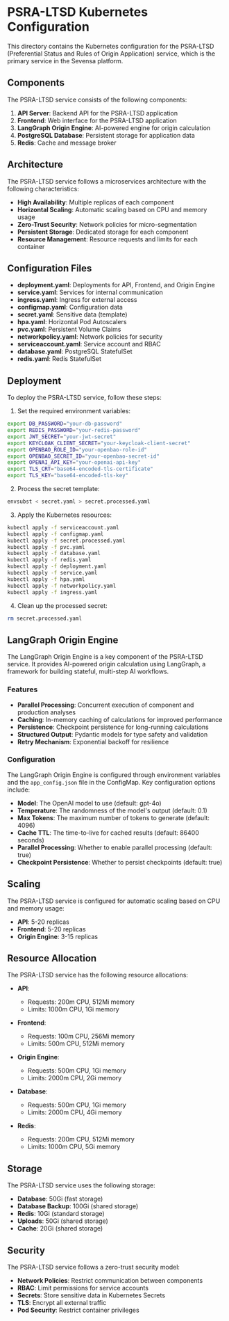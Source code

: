 # PSRA-LTSD Kubernetes Configuration

This directory contains the Kubernetes configuration for the PSRA-LTSD (Preferential Status and Rules of Origin Application) service, which is the primary service in the Sevensa platform.

## Components

The PSRA-LTSD service consists of the following components:

1. **API Server**: Backend API for the PSRA-LTSD application
2. **Frontend**: Web interface for the PSRA-LTSD application
3. **LangGraph Origin Engine**: AI-powered engine for origin calculation
4. **PostgreSQL Database**: Persistent storage for application data
5. **Redis**: Cache and message broker

## Architecture

The PSRA-LTSD service follows a microservices architecture with the following characteristics:

- **High Availability**: Multiple replicas of each component
- **Horizontal Scaling**: Automatic scaling based on CPU and memory usage
- **Zero-Trust Security**: Network policies for micro-segmentation
- **Persistent Storage**: Dedicated storage for each component
- **Resource Management**: Resource requests and limits for each container

## Configuration Files

- **deployment.yaml**: Deployments for API, Frontend, and Origin Engine
- **service.yaml**: Services for internal communication
- **ingress.yaml**: Ingress for external access
- **configmap.yaml**: Configuration data
- **secret.yaml**: Sensitive data (template)
- **hpa.yaml**: Horizontal Pod Autoscalers
- **pvc.yaml**: Persistent Volume Claims
- **networkpolicy.yaml**: Network policies for security
- **serviceaccount.yaml**: Service account and RBAC
- **database.yaml**: PostgreSQL StatefulSet
- **redis.yaml**: Redis StatefulSet

## Deployment

To deploy the PSRA-LTSD service, follow these steps:

1. Set the required environment variables:

```bash
export DB_PASSWORD="your-db-password"
export REDIS_PASSWORD="your-redis-password"
export JWT_SECRET="your-jwt-secret"
export KEYCLOAK_CLIENT_SECRET="your-keycloak-client-secret"
export OPENBAO_ROLE_ID="your-openbao-role-id"
export OPENBAO_SECRET_ID="your-openbao-secret-id"
export OPENAI_API_KEY="your-openai-api-key"
export TLS_CRT="base64-encoded-tls-certificate"
export TLS_KEY="base64-encoded-tls-key"
```

2. Process the secret template:

```bash
envsubst < secret.yaml > secret.processed.yaml
```

3. Apply the Kubernetes resources:

```bash
kubectl apply -f serviceaccount.yaml
kubectl apply -f configmap.yaml
kubectl apply -f secret.processed.yaml
kubectl apply -f pvc.yaml
kubectl apply -f database.yaml
kubectl apply -f redis.yaml
kubectl apply -f deployment.yaml
kubectl apply -f service.yaml
kubectl apply -f hpa.yaml
kubectl apply -f networkpolicy.yaml
kubectl apply -f ingress.yaml
```

4. Clean up the processed secret:

```bash
rm secret.processed.yaml
```

## LangGraph Origin Engine

The LangGraph Origin Engine is a key component of the PSRA-LTSD service. It provides AI-powered origin calculation using LangGraph, a framework for building stateful, multi-step AI workflows.

### Features

- **Parallel Processing**: Concurrent execution of component and production analyses
- **Caching**: In-memory caching of calculations for improved performance
- **Persistence**: Checkpoint persistence for long-running calculations
- **Structured Output**: Pydantic models for type safety and validation
- **Retry Mechanism**: Exponential backoff for resilience

### Configuration

The LangGraph Origin Engine is configured through environment variables and the `app_config.json` file in the ConfigMap. Key configuration options include:

- **Model**: The OpenAI model to use (default: gpt-4o)
- **Temperature**: The randomness of the model's output (default: 0.1)
- **Max Tokens**: The maximum number of tokens to generate (default: 4096)
- **Cache TTL**: The time-to-live for cached results (default: 86400 seconds)
- **Parallel Processing**: Whether to enable parallel processing (default: true)
- **Checkpoint Persistence**: Whether to persist checkpoints (default: true)

## Scaling

The PSRA-LTSD service is configured for automatic scaling based on CPU and memory usage:

- **API**: 5-20 replicas
- **Frontend**: 5-20 replicas
- **Origin Engine**: 3-15 replicas

## Resource Allocation

The PSRA-LTSD service has the following resource allocations:

- **API**:
  - Requests: 200m CPU, 512Mi memory
  - Limits: 1000m CPU, 1Gi memory

- **Frontend**:
  - Requests: 100m CPU, 256Mi memory
  - Limits: 500m CPU, 512Mi memory

- **Origin Engine**:
  - Requests: 500m CPU, 1Gi memory
  - Limits: 2000m CPU, 2Gi memory

- **Database**:
  - Requests: 500m CPU, 1Gi memory
  - Limits: 2000m CPU, 4Gi memory

- **Redis**:
  - Requests: 200m CPU, 512Mi memory
  - Limits: 1000m CPU, 5Gi memory

## Storage

The PSRA-LTSD service uses the following storage:

- **Database**: 50Gi (fast storage)
- **Database Backup**: 100Gi (shared storage)
- **Redis**: 10Gi (standard storage)
- **Uploads**: 50Gi (shared storage)
- **Cache**: 20Gi (shared storage)

## Security

The PSRA-LTSD service follows a zero-trust security model:

- **Network Policies**: Restrict communication between components
- **RBAC**: Limit permissions for service accounts
- **Secrets**: Store sensitive data in Kubernetes Secrets
- **TLS**: Encrypt all external traffic
- **Pod Security**: Restrict container privileges
